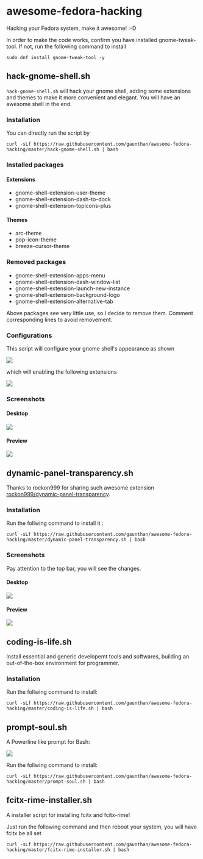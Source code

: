 # awesome-fedora-hacking
Hacking your Fedora system, make it awesome! :-D

In order to make the code works, confirm you have installed gnome-tweak-tool. If not, run the following command to install

	sudo dnf install gnome-tweak-tool -y

## hack-gnome-shell.sh
`hack-gnome-shell.sh` will hack your gnome shell, adding some extensions and themes to make it more convenient and elegant. You will have an awesome shell in the end. 

### Installation
You can directly run the script by

	curl -sLf https://raw.githubusercontent.com/gaunthan/awesome-fedora-hacking/master/hack-gnome-shell.sh | bash

### Installed packages
#### Extensions
- gnome-shell-extension-user-theme
- gnome-shell-extension-dash-to-dock
- gnome-shell-extension-topicons-plus
 
#### Themes
- arc-theme
- pop-icon-theme
- breeze-cursor-theme

### Removed packages

- gnome-shell-extension-apps-menu
- gnome-shell-extension-dash-window-list
- gnome-shell-extension-launch-new-instance
- gnome-shell-extension-background-logo
- gnome-shell-extension-alternative-tab

Above packages see very little use, so I decide to remove them. Comment corresponding lines to avoid removement.

### Configurations
This script will configure your gnome shell's appearance as shown

![](./images/hack-gnome-shell-screenshot-appearance.png)

which will enabling the following extensions

![](./images/hack-gnome-shell-screenshot-enabled-extensions.png)

### Screenshots
#### Desktop

![](./images/hack-gnome-shell-screenshot-desktop.png)

#### Preview

![](./images/hack-gnome-shell-screenshot-preview.png)

## dynamic-panel-transparency.sh
Thanks to rockon999 for sharing such awesome extension [rockon999/dynamic-panel-transparency](https://github.com/rockon999/dynamic-panel-transparency).

### Installation
Run the follwing command to install it :

	curl -sLf https://raw.githubusercontent.com/gaunthan/awesome-fedora-hacking/master/dynamic-panel-transparency.sh | bash

### Screenshots
Pay attention to the top bar, you will see the changes.

#### Desktop

![](./images/dynamic-panel-transparency-screenshot-desktop.png)

#### Preview

![](./images/dynamic-panel-transparency-screenshot-preview.png)

## coding-is-life.sh
Install essential and generic developemt tools and softwares, building an out-of-the-box environment for programmer.

### Installation
Run the follwing command to install:

	curl -sLf https://raw.githubusercontent.com/gaunthan/awesome-fedora-hacking/master/coding-is-life.sh | bash


## prompt-soul.sh
A Powerline like prompt for Bash:

![](./images/prompt-soul-screenshot-sample.png)

Run the follwing command to install:

	curl -sLf https://raw.githubusercontent.com/gaunthan/awesome-fedora-hacking/master/prompt-soul.sh | bash

## fcitx-rime-installer.sh
A installer script for installing fcitx and fcitx-rime! 

Just run the following command and then reboot your system, you will have fcitx be all set

	curl -sLf https://raw.githubusercontent.com/gaunthan/awesome-fedora-hacking/master/fcitx-rime-installer.sh | bash
	
